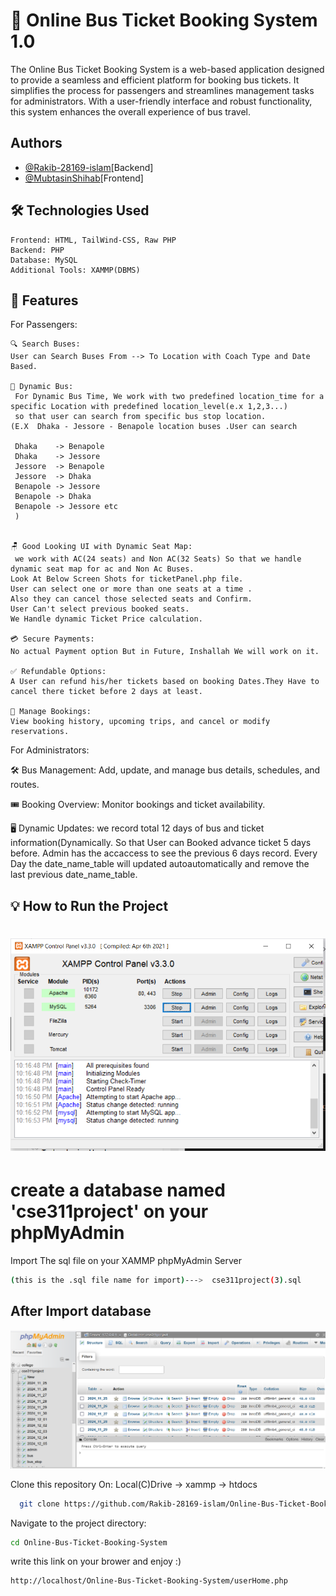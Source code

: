 
# 🚌 Online Bus Ticket Booking System 1.0


The Online Bus Ticket Booking System is a web-based application designed to provide a seamless and efficient platform for booking bus tickets. It simplifies the process for passengers and streamlines management tasks for administrators. With a user-friendly interface and robust functionality, this system enhances the overall experience of bus travel.



 

## Authors

- [@Rakib-28169-islam](https://github.com/Rakib-28169-islam)[Backend]
- [@MubtasinShihab](https://github.com/MubtasinShihab)[Frontend]


## 🛠️ Technologies Used

    Frontend: HTML, TailWind-CSS, Raw PHP
    Backend: PHP
    Database: MySQL 
    Additional Tools: XAMMP(DBMS)
## 🚀 Features
For Passengers:

    🔍 Search Buses:
    User can Search Buses From --> To Location with Coach Type and Date Based.

    🚌 Dynamic Bus:
     For Dynamic Bus Time, We work with two predefined location_time for a specific Location with predefined location_level(e.x 1,2,3...) 
     so that user can search from specific bus stop location.
    (E.X  Dhaka - Jessore - Benapole location buses .User can search

     Dhaka    -> Benapole
     Dhaka    -> Jessore
     Jessore  -> Benapole
     Jessore  -> Dhaka
     Benapole -> Jessore
     Benapole -> Dhaka
     Benapole -> Jessore etc
     )


    🪑 Good Looking UI with Dynamic Seat Map:
     we work with AC(24 seats) and Non AC(32 Seats) So that we handle dynamic seat map for ac and Non Ac Buses.
    Look At Below Screen Shots for ticketPanel.php file. 
    User can select one or more than one seats at a time .
    Also they can cancel those selected seats and Confirm.
    User Can't select previous booked seats.
    We Handle dynamic Ticket Price calculation. 

    💳 Secure Payments: 
    No actual Payment option But in Future, Inshallah We will work on it.

    ✅ Refundable Options:
    A User can refund his/her tickets based on booking Dates.They Have to cancel there ticket before 2 days at least.

    📂 Manage Bookings:
    View booking history, upcoming trips, and cancel or modify reservations.

For Administrators:

🛠️ Bus Management: 
Add, update, and manage bus details, schedules, and routes.

🎟️ Booking Overview:
 Monitor bookings and ticket availability.

🖥️ Dynamic Updates:
 we record total 12 days of bus and ticket information(Dynamically.
 So that User can Booked advance ticket  5 days before.
 Admin has the accaccess to see the previous 6 days record.
 Every Day the date_name_table will updated autoautomatically and remove the last previous date_name_table.
## 💡 How to Run the Project



# ![Open Xammp Like this](./screenshots/s1.png)


# create a database named 'cse311project' on your phpMyAdmin


Import The sql file on your XAMMP phpMyAdmin Server
```bash
(this is the .sql file name for import)--->  cse311project(3).sql
```

## After Import database

![phpMyAdmin Panel](./screenshots/s2.png)




Clone this repository On:
Local(C)Drive -> xammp -> htdocs 

```bash
  git clone https://github.com/Rakib-28169-islam/Online-Bus-Ticket-Booking-System.git
```

Navigate to the project directory:
```bash
cd Online-Bus-Ticket-Booking-System
```


write this link on your brower and enjoy :)
```bash
http://localhost/Online-Bus-Ticket-Booking-System/userHome.php
```

